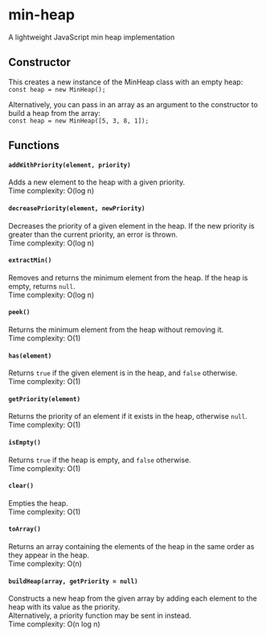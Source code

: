 # min-heap
A lightweight JavaScript min heap implementation

## Constructor
This creates a new instance of the MinHeap class with an empty heap:  
`const heap = new MinHeap();`


Alternatively, you can pass in an array as an argument to the constructor to build a heap from the array:   
`const heap = new MinHeap([5, 3, 8, 1]);`

## Functions

#### `addWithPriority(element, priority)`
Adds a new element to the heap with a given priority.  
Time complexity: O(log n)

#### `decreasePriority(element, newPriority)`
Decreases the priority of a given element in the heap. If the new priority is greater than the current priority, an error is thrown.  
Time complexity: O(log n)

#### `extractMin()`
Removes and returns the minimum element from the heap. If the heap is empty, returns `null`.  
Time complexity: O(log n)

#### `peek()`
Returns the minimum element from the heap without removing it.  
Time complexity: O(1)

#### `has(element)`
Returns `true` if the given element is in the heap, and `false` otherwise.  
Time complexity: O(1)

#### `getPriority(element) `
Returns the priority of an element if it exists in the heap, otherwise `null`.  
Time complexity: O(1)

#### `isEmpty()`
Returns `true` if the heap is empty, and `false` otherwise.  
Time complexity: O(1)

#### `clear()`
Empties the heap.  
Time complexity: O(1)

#### `toArray()`
Returns an array containing the elements of the heap in the same order as they appear in the heap.  
Time complexity: O(n)

#### `buildHeap(array, getPriority = null)` 
Constructs a new heap from the given array by adding each element to the heap with its value as the priority.  
Alternatively, a priority function may be sent in instead.  
Time complexity: O(n log n)
